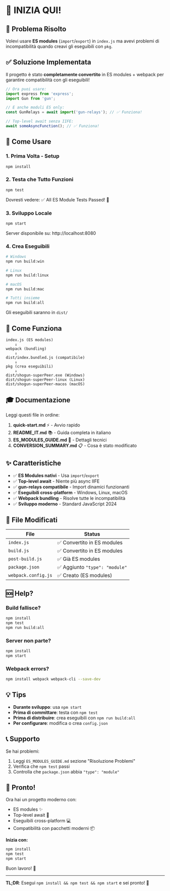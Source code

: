 # 👋 INIZIA QUI!

## 🎯 Problema Risolto

Volevi usare **ES modules** (`import`/`export`) in `index.js` ma avevi problemi di incompatibilità quando creavi gli eseguibili con `pkg`.

## ✅ Soluzione Implementata

Il progetto è stato **completamente convertito** in ES modules + webpack per garantire compatibilità con gli eseguibili!

```javascript
// Ora puoi usare:
import express from 'express';
import Gun from 'gun';

// E anche moduli ES only:
const GunRelays = await import('gun-relays'); // ✅ Funziona!

// Top-level await senza IIFE:
await someAsyncFunction(); // ✅ Funziona!
```

## 🚀 Come Usare

### 1. Prima Volta - Setup

```bash
npm install
```

### 2. Testa che Tutto Funzioni

```bash
npm test
```

Dovresti vedere: ✅ All ES Module Tests Passed! 🎉

### 3. Sviluppo Locale

```bash
npm start
```

Server disponibile su: http://localhost:8080

### 4. Crea Eseguibili

```bash
# Windows
npm run build:win

# Linux  
npm run build:linux

# macOS
npm run build:mac

# Tutti insieme
npm run build:all
```

Gli eseguibili saranno in `dist/`

## 📖 Come Funziona

```
index.js (ES modules)
    ↓
webpack (bundling)
    ↓
dist/index.bundled.js (compatibile)
    ↓
pkg (crea eseguibili)
    ↓
dist/shogun-superPeer.exe (Windows)
dist/shogun-superPeer-linux (Linux)
dist/shogun-superPeer-macos (macOS)
```

## 🎓 Documentazione

Leggi questi file in ordine:

1. **quick-start.md** ⚡ - Avvio rapido
2. **README_IT.md** 📚 - Guida completa in italiano
3. **ES_MODULES_GUIDE.md** 🔧 - Dettagli tecnici
4. **CONVERSION_SUMMARY.md** 📋 - Cosa è stato modificato

## ✨ Caratteristiche

- ✅ **ES Modules nativi** - Usa `import`/`export`
- ✅ **Top-level await** - Niente più async IIFE
- ✅ **gun-relays compatibile** - Import dinamici funzionanti
- ✅ **Eseguibili cross-platform** - Windows, Linux, macOS
- ✅ **Webpack bundling** - Risolve tutte le incompatibilità
- ✅ **Sviluppo moderno** - Standard JavaScript 2024

## 🔧 File Modificati

| File | Status |
|------|--------|
| `index.js` | ✅ Convertito in ES modules |
| `build.js` | ✅ Convertito in ES modules |
| `post-build.js` | ✅ Già ES modules |
| `package.json` | ✅ Aggiunto `"type": "module"` |
| `webpack.config.js` | ✅ Creato (ES modules) |

## 🆘 Help?

### Build fallisce?
```bash
npm install
npm test
npm run build:all
```

### Server non parte?
```bash
npm install
npm start
```

### Webpack errors?
```bash
npm install webpack webpack-cli --save-dev
```

## 💡 Tips

- **Durante sviluppo**: usa `npm start`
- **Prima di committare**: testa con `npm test`
- **Prima di distribuire**: crea eseguibili con `npm run build:all`
- **Per configurare**: modifica o crea `config.json`

## 📞 Supporto

Se hai problemi:
1. Leggi `ES_MODULES_GUIDE.md` sezione "Risoluzione Problemi"
2. Verifica che `npm test` passi
3. Controlla che `package.json` abbia `"type": "module"`

## 🎉 Pronto!

Ora hai un progetto moderno con:
- ES modules ✨
- Top-level await 🚀
- Eseguibili cross-platform 💻
- Compatibilità con pacchetti moderni 📦

**Inizia con:**
```bash
npm install
npm test
npm start
```

Buon lavoro! 💪

---

**TL;DR**: Esegui `npm install && npm test && npm start` e sei pronto! 🚀

